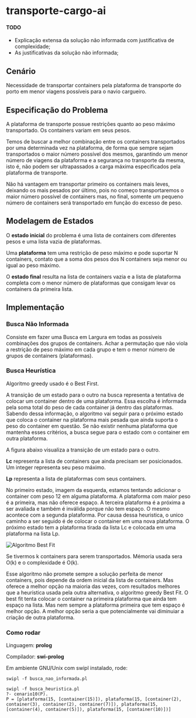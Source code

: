 transporte-cargo-ai
===================


#### TODO
- Explicação extensa da solução não informada com justificativa de complexidade;
- As justificativas da solução não informada;

## Cenário
  
Necessidade de transportar containers pela plataforma de transporte do porto
em menor viagens possíveis para o navio cargueiro.

## Especificação do Problema

A plataforma de transporte possue restrições quanto ao peso máximo
transportado. Os containers variam em seus pesos.

Temos de buscar a melhor combinação entre os containers transportados por
uma determinada vez na plataforma, de forma que sempre sejam transportados
o maior número possível dos mesmos, garantindo um menor número de
viagens da plataforma e a segurança no transporte da mesma, isto é, não
podem ser ultrapassados a carga máxima especificados
pela plataforma de transporte.

Não há vantagem em transportar primeiro os containers mais leves,
deixando os mais pesados por último, pois no começo transportaremos o maior 
número possível de containers mas, no final, somente um pequeno número de
containers será transportado em função do excesso de peso.

## Modelagem de Estados

O **estado inicial** do problema é uma lista de containers com diferentes pesos e uma lista vazia de plataformas.

Uma **plataforma** tem uma restrição de peso máximo e pode suportar N containers, contato que a soma dos pesos dos N containers seja menor ou igual ao peso máximo.

O **estado final** resulta na lista de containers vazia e a lista de plataforma completa com o menor número de plataformas que consigam levar os containers da primeira lista.


## Implementação 

### Busca Não Informada

Consiste em fazer uma Busca em Largura em todas as possíveis combinações
dos grupos de containers. Achar a permutação que não viola a restrição de peso
máximo em cada grupo e tem o menor número de grupos de containers (plataformas).

### Busca Heurística

Algoritmo greedy usado é o Best First.

A transição de um estado para o outro na busca representa a tentativa de colocar um container dentro de uma plataforma. Essa escolha é informada pela soma total do peso de cada container já dentro das plataformas. Sabendo dessa informação, o algoritmo vai seguir para o próximo estado que coloca o container na plataforma mais pesada que ainda suporta o peso do container em questão. Se não existir nenhuma plataforma que mantenha esses critérios, a busca segue para o estado com o container em outra plataforma.

A figura abaixo visualiza a transição de um estado para o outro. 

**Lc** representa a lista de containers que ainda precisam ser posicionados. Um integer representa seu peso máximo.

**Lp** representa a lista de plataformas com seus containers.

No primeiro estado, imagem da esquerda, estamos tentando adicionar o container com peso 12 em alguma plataforma. A plataforma com maior peso é a primeira, mas não oferece espaço. A terceira plataforma é a próxima a ser avaliada e também é inválida porque não tem espaço. O mesmo acontece com a segunda plataforma. Por causa dessa heuristica, o unico caminho a ser seguido é de colocar o container em uma nova plataforma. O próximo estado tem a plataforma tirada da lista Lc e colocada em uma plataforma na lista Lp.

![Algoritmo Best Fit](http://atadosapp.s3.amazonaws.com/best-fit.png)

Se tivermos k containers para serem transportados. Mémoria usada sera O(k) e o complexidade é O(k).

Esse algoritmo não promete sempre a solução perfeita de menor containers, pois depende da ordem inicial da lista de containers. Mas oferece a melhor opção na maioria das vezes, com resultados melhores que a heuristica usada pela outra alternativa, o algoritmo greedy Best Fit. O best fit tenta colocar o container na primeira plataforma que ainda tem espaço na lista. Mas nem sempre a plataforma primeira que tem espaço é melhor opção. A melhor opção seria a que potencialmente vai diminuiar a criação de outra plataforma.

### Como rodar

Linguagem: **prolog**

Compilador: **swi-prolog**

Em ambiente GNU/Unix com swipl instalado, rode:

```
swipl -f busca_nao_informada.pl
```

```
swipl -f busca_heuristica.pl
?- cenario10(P).
P = [plataforma(15, [container(15)]), plataforma(15, [container(2), container(3), container(2), container(7)]), plataforma(15, [container(4), container(5)]), plataforma(15, [container(10)])] 
```


